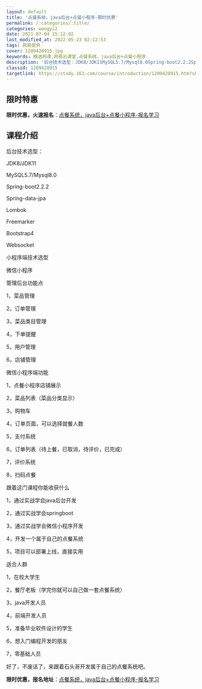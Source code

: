 ```yaml
---
layout: default
title: '点餐系统，java后台+点餐小程序-限时优惠'
permalink: /:categories/:title/
categories: wangyi2
date: 2021-07-04 15:12:02
last_modified_at: 2022-05-23 02:12:53
tags: 网易提供
cover: 1209428915.jpg
keywords: 精选网课,网易云课堂,点餐系统，java后台+点餐小程序
description: '后台技术选型：JDK8/JDK11MySQL5.7/Mysql8.0Spring-boot2.2.2Spring-dat'
classid: 1209428915
targetlink: https://study.163.com/course/introduction/1209428915.htm?share=1&shareId=1025206652&utm_campaign=share&utm_medium=iphoneShare&utm_source=&utm_u=1025206652
---
```


## 限时特惠

**限时优惠，火速报名**：[点餐系统，java后台+点餐小程序-报名学习](https://study.163.com/course/introduction/1209428915.htm?share=1&shareId=1025206652&utm_campaign=share&utm_medium=iphoneShare&utm_source=&utm_u=1025206652)

## 课程介绍

后台技术选型：

JDK8/JDK11

MySQL5.7/Mysql8.0

Spring-boot2.2.2

Spring-data-jpa

Lombok

Freemarker

Bootstrap4

Websocket





小程序端技术选型

微信小程序



管理后台功能点

1，菜品管理

2，订单管理

3，菜品类目管理

4，下单提醒

5，用户管理

6，店铺管理



微信小程序端功能

1，点餐小程序店铺展示

2，菜品列表（菜品分类显示）

3，购物车

4，订单页面，可以选择就餐人数

5，支付系统

6，订单列表（待上餐，已取消，待评价，已完成）

7，评价系统

8，扫码点餐



跟着这门课程你能收获什么

1，通过实战学会java后台开发

2，通过实战学会springboot

3，通过实战学会微信小程序开发

4，开发一个属于自己的点餐系统

5，项目可以部署上线，直接实用



适合人群

1，在校大学生

2，餐厅老板（学完你就可以自己做一套点餐系统）

3，java开发人员

4，前端开发人员

5，准备毕业软件设计的学生

6，想入门编程开发的朋友

7，零基础人员



好了，不废话了，来跟着石头哥开发属于自己的点餐系统吧。

**限时优惠，报名地址**：[点餐系统，java后台+点餐小程序-报名学习](https://study.163.com/course/introduction/1209428915.htm?share=1&shareId=1025206652&utm_campaign=share&utm_medium=iphoneShare&utm_source=&utm_u=1025206652)

